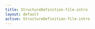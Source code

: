 ```yaml
---
title: StructureDefinition-file-intro
layout: default
active: StructureDefinition-file-intro
---
```


